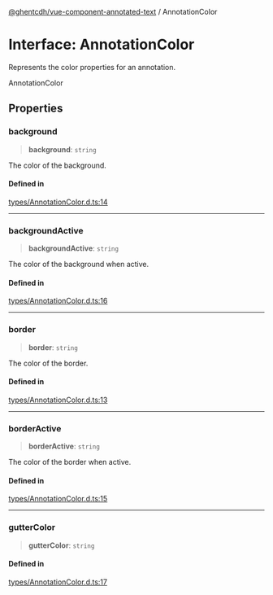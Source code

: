 [@ghentcdh/vue-component-annotated-text](../globals.md) / AnnotationColor

# Interface: AnnotationColor

Represents the color properties for an annotation.

 AnnotationColor

## Properties

### background

> **background**: `string`

The color of the background.

#### Defined in

[types/AnnotationColor.d.ts:14](https://github.com/GhentCDH/vue_component_annotated_text/blob/4ae83fe63806a0b66e052cea6a1a25b805e2cef9/src/types/AnnotationColor.d.ts#L14)

***

### backgroundActive

> **backgroundActive**: `string`

The color of the background when active.

#### Defined in

[types/AnnotationColor.d.ts:16](https://github.com/GhentCDH/vue_component_annotated_text/blob/4ae83fe63806a0b66e052cea6a1a25b805e2cef9/src/types/AnnotationColor.d.ts#L16)

***

### border

> **border**: `string`

The color of the border.

#### Defined in

[types/AnnotationColor.d.ts:13](https://github.com/GhentCDH/vue_component_annotated_text/blob/4ae83fe63806a0b66e052cea6a1a25b805e2cef9/src/types/AnnotationColor.d.ts#L13)

***

### borderActive

> **borderActive**: `string`

The color of the border when active.

#### Defined in

[types/AnnotationColor.d.ts:15](https://github.com/GhentCDH/vue_component_annotated_text/blob/4ae83fe63806a0b66e052cea6a1a25b805e2cef9/src/types/AnnotationColor.d.ts#L15)

***

### gutterColor

> **gutterColor**: `string`

#### Defined in

[types/AnnotationColor.d.ts:17](https://github.com/GhentCDH/vue_component_annotated_text/blob/4ae83fe63806a0b66e052cea6a1a25b805e2cef9/src/types/AnnotationColor.d.ts#L17)
